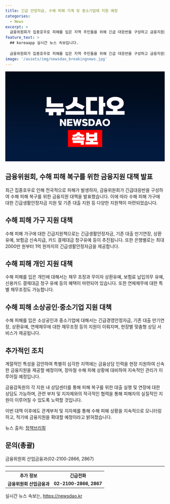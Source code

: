 ```yaml
---
title: 긴급 안정자금, 수해 피해 가계 및 중소기업에 지원 예정
categories:
  - News
excerpt: >
  금융위원회가 집중호우로 피해를 입은 지역 주민들을 위해 긴급 대응반을 구성하고 금융지원을 추진한다. 가계에는 긴급생활안정자금, 대출 만기연장, 상환유예 등을 제공하며, 은행들은 긴급생활안정자금을 최대 1억 원까지 지원한다. 또한, 소상공인과 중소기업에도 긴급경영안정자금을 지원하고, 금융감독원은 현장별 맞춤형 상담 서비스를 제공한다. 특히 충청과 전북 지역에는 금융상담 인력을 지원하여 신속한 금융지원이 이루어지도록 조치할 계획이다. (150자)
feature_text: >
  ## koreaapp 실시간 뉴스 속보입니다.

  금융위원회가 집중호우로 피해를 입은 지역 주민들을 위해 긴급 대응반을 구성하고 금융지원을 추진한다. 가계에는 긴급생활안정자금, 대출 만기연장, 상환유예 등을 제공하며, 은행들은 긴급생활안정자금을 최대 1억 원까지 지원한다. 또한, 소상공인과 중소기업에도 긴급경영안정자금을 지원하고, 금융감독원은 현장별 맞춤형 상담 서비스를 제공한다. 특히 충청과 전북 지역에는 금융상담 인력을 지원하여 신속한 금융지원이 이루어지도록 조치할 계획이다. (150자)
image: '/assets/img/newsdao_breakingnews.jpg'
---
```


<p><img src="/assets/img/newsdao_breakingnews.jpg" alt="koreaapp 속보" /></p>

<h2>금융위원회, 수해 피해 복구를 위한 금융지원 대책 발표</h2>

<p data-ke-size="size16">최근 집중호우로 인해 전국적으로 피해가 발생하자, 금융위원회가 긴급대응반을 구성하여 수해 피해 복구를 위한 금융지원 대책을 발표했습니다. 이에 따라 수해 피해 가구에 대한 긴급생활안정자금 지원 및 기존 대출 지원 등 다양한 지원책이 마련되었습니다.</p>

<h2>수해 피해 가구 지원 대책</h2>

<p data-ke-size="size16">수해 피해 가구에 대한 긴급지원책으로는 긴급생활안정자금, 기존 대출 만기연장, 상환유예, 보험금 신속지급, 카드 결제대금 청구유예 등이 추진됩니다. 또한 은행별로는 최대 2000만 원부터 1억 원까지의 긴급생활안정자금을 제공합니다.</p>

<h2>수해 피해 개인 지원 대책</h2>

<p data-ke-size="size16">수해 피해를 입은 개인에 대해서는 채무 조정과 무이자 상환유예, 보험료 납입의무 유예, 신용카드 결제대금 청구 유예 등의 혜택이 마련되어 있습니다. 또한 연체채무에 대한 특별 채무조정도 가능합니다.</p>

<h2>수해 피해 소상공인·중소기업 지원 대책</h2>

<p data-ke-size="size16">수해 피해를 입은 소상공인과 중소기업에 대해서는 긴급경영안정자금, 기존 대출 만기연장, 상환유예, 연체채무에 대한 채무조정 등의 지원이 이뤄지며, 현장별 맞춤형 상담 서비스가 제공됩니다.</p>

<h2>추가적인 조치</h2>

<p data-ke-size="size16">계절적인 특성을 감안하여 특별히 심각한 지역에는 금융상담 인력을 현장 지원하여 신속한 금융지원을 제공할 예정이며, 장마철 수해 피해 상황에 대비하여 지속적인 관리가 이루어질 예정입니다.</p>

<p data-ke-size="size16">금융감독원의 각 지원 내 상담센터를 통해 피해 복구를 위한 대출 실행 및 연장에 대한 상담도 가능하며, 관련 부처 및 지자체와의 적극적인 협력을 통해 피해자의 실질적인 지원이 이루어질 수 있도록 노력할 것입니다.</p>

<p data-ke-size="size16">이번 대책 이후에도 관계부처 및 지자체를 통해 수해 피해 상황을 지속적으로 모니터링하고, 적기에 금융지원을 확대할 예정이라고 밝혀졌습니다.</p>

<p data-ke-size="size16">뉴스 출처: <a href="https://https://www.korea.kr/news/policyNewsView.do?newsId=156325517" target="_blank">정책브리핑</a></p>

<h2 data-ke-size="size26">문의(총괄)</h2>

<p data-ke-size="size16">금융위원회 산업금융과(02-2100-2866, 2867)</p>

<hr>

<table>
  <tr>
    <th>추가 정보</th>
    <th>긴급전화</th>
  </tr>
  <tr>
    <td style="text-align: center; height: 17px;"><b>금융위원회 산업금융과</b></td>
    <td style="text-align: center; height: 17px;"><b>02-2100-2866, 2867</b></td>
  </tr>
</table>
실시간 뉴스 속보는, <a href="https://newsdao.kr" rel="dofollow">https://newsdao.kr</a>


